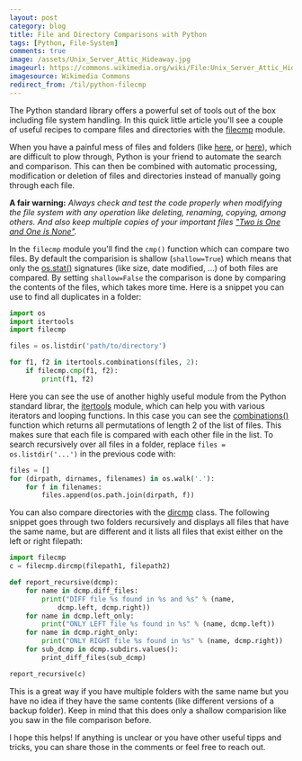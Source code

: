 ```yaml
---
layout: post
category: blog
title: File and Directory Comparisons with Python
tags: [Python, File-System]
comments: true
image: /assets/Unix_Server_Attic_Hideaway.jpg
imageurl: https://commons.wikimedia.org/wiki/File:Unix_Server_Attic_Hideaway.jpeg
imagesource: Wikimedia Commons
redirect_from: /til/python-filecmp
---
```


The Python standard library offers a powerful set of tools out of the box including file system handling. In this quick little article you'll see a couple of useful recipes to compare files and directories with the [filecmp](https://docs.python.org/3/library/filecmp.html) module.

When you have a painful mess of files and folders (like [here](https://xkcd.com/1360/), or [here](https://xkcd.com/1459/)), which are difficult to plow through, Python is your friend to automate the search and comparison. This can then be combined with automatic processing, modification or deletion of files and directories instead of manually going through each file. 

__A fair warning:__ _Always check and test the code properly when modifying the file system with any operation like deleting, renaming, copying, among others. And also keep multiple copies of your important files ["Two is One and One is None"](https://www.forbes.com/sites/work-in-progress/2011/06/21/two-is-one-and-one-is-none/)._

In the `filecmp` module you'll find the `cmp()` function which can compare two files. By default the comparision is shallow (`shallow=True`) which means that only the [os.stat()](https://docs.python.org/3/library/os.html#os.stat) signatures (like size, date modified, ...) of both files are compared. By setting `shallow=False` the comparison is done by comparing the contents of the files, which takes more time. Here is a snippet you can use to find all duplicates in a folder:

```python
import os
import itertools
import filecmp

files = os.listdir('path/to/directory')

for f1, f2 in itertools.combinations(files, 2):
    if filecmp.cmp(f1, f2):
        print(f1, f2)
```

Here you can see the use of another highly useful module from the Python standard librar, the [itertools](https://docs.python.org/3/library/itertools.html) module, which can help you with various iterators and looping functions. In this case you can see the [combinations()](https://docs.python.org/3/library/itertools.html#itertools.combinations) function which returns all permutations of length 2 of the list of files. This makes sure that each file is compared with each other file in the list. To search recursively over all files in a folder, replace `files = os.listdir('...')` in the previous code with: 

```python
files = []
for (dirpath, dirnames, filenames) in os.walk('.'):
    for f in filenames:
        files.append(os.path.join(dirpath, f))
```

You can also compare directories with the [dircmp](https://docs.python.org/3/library/filecmp.html#the-dircmp-class) class. The following snippet goes through two folders recursively and displays all files that have the same name, but are different and it lists all files that exist either on the left or right filepath:

```python
import filecmp
c = filecmp.dircmp(filepath1, filepath2)

def report_recursive(dcmp):
    for name in dcmp.diff_files:
        print("DIFF file %s found in %s and %s" % (name, 
            dcmp.left, dcmp.right))
    for name in dcmp.left_only:
        print("ONLY LEFT file %s found in %s" % (name, dcmp.left))
    for name in dcmp.right_only:
        print("ONLY RIGHT file %s found in %s" % (name, dcmp.right))
    for sub_dcmp in dcmp.subdirs.values():
        print_diff_files(sub_dcmp)

report_recursive(c)
```

This is a great way if you have multiple folders with the same name but you have no idea if they have the same contents (like different versions of a backup folder). Keep in mind that this does only a shallow comparision like you saw in the file comparison before.

I hope this helps! If anything is unclear or you have other useful tipps and tricks, you can share those in the comments or feel free to reach out.
